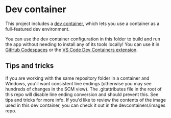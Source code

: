 # Dev container
This project includes a [dev container](https://containers.dev/), which lets you use a container as a full-featured dev environment.

You can use the dev container configuration in this folder to build and run the app without needing to install any of its tools locally! You can use it in [GitHub Codespaces](https://github.com/features/codespaces) or the [VS Code Dev Containers extension](https://marketplace.visualstudio.com/items?itemName=ms-vscode-remote.remote-containers).

## Tips and tricks
If you are working with the same repository folder in a container and Windows, you'll want consistent line endings (otherwise you may see hundreds of changes in the SCM view). The .gitattributes file in the root of this repo will disable line ending conversion and should prevent this. See tips and tricks for more info.
If you'd like to review the contents of the image used in this dev container, you can check it out in the devcontainers/images repo.